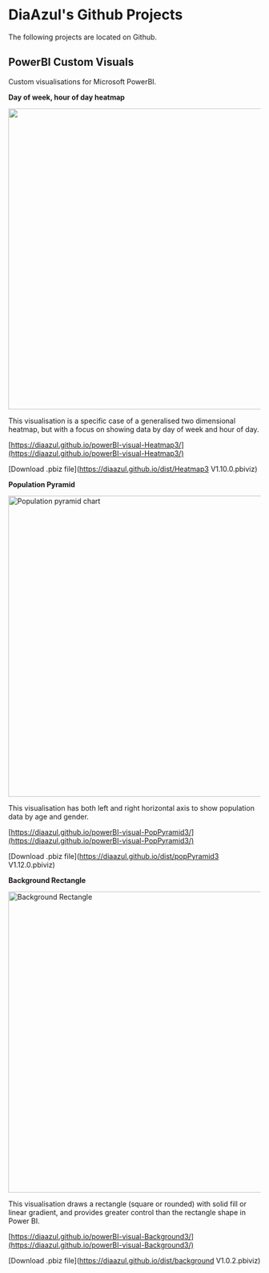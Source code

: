 # DiaAzul's Github Projects

The following projects are located on Github.

## PowerBI Custom Visuals
Custom visualisations for Microsoft PowerBI.

**Day of week, hour of day heatmap**

<img src="https://diaazul.github.io/powerBI-visual-Heatmap3/assets/heatmapExample1.png" width="600">

This visualisation is a specific case of a generalised two dimensional heatmap, but with a focus on showing data by day of week and hour of day.

[https://diaazul.github.io/powerBI-visual-Heatmap3/](https://diaazul.github.io/powerBI-visual-Heatmap3/)


[Download .pbiz file](https://diaazul.github.io/dist/Heatmap3 V1.10.0.pbiviz)

**Population Pyramid**

<img src="https://diaazul.github.io/powerBI-visual-PopPyramid3//assets/populationPyramid.png" width="600" title="Population pyramid chart">

This visualisation has both left and right horizontal axis to show population data by age and gender.

[https://diaazul.github.io/powerBI-visual-PopPyramid3/](https://diaazul.github.io/powerBI-visual-PopPyramid3/)

[Download .pbiz file](https://diaazul.github.io/dist/popPyramid3 V1.12.0.pbiviz)

**Background Rectangle**

<img src="https://diaazul.github.io/powerBI-visual-Background3//assets/backgroundVisual.png" width="600" title="Background Rectangle">

This visualisation draws a rectangle (square or rounded) with solid fill or linear gradient, and provides greater control than the rectangle shape in Power BI.

[https://diaazul.github.io/powerBI-visual-Background3/](https://diaazul.github.io/powerBI-visual-Background3/)

[Download .pbiz file](https://diaazul.github.io/dist/background V1.0.2.pbiviz)
